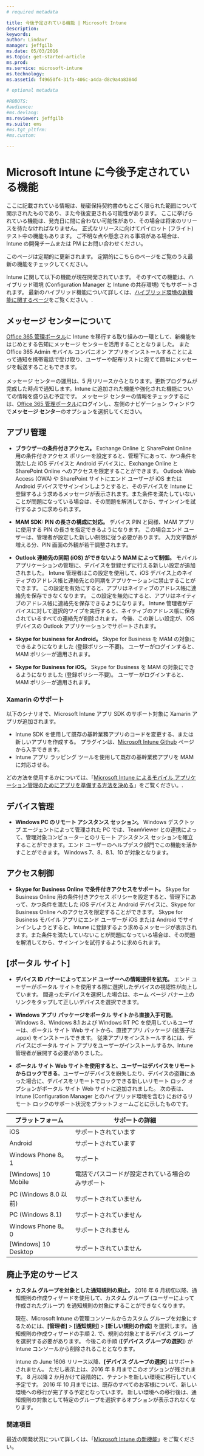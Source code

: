 ```yaml
---
# required metadata

title: 今後予定されている機能 | Microsoft Intune
description:
keywords:
author: Lindavr
manager: jeffgilb
ms.date: 05/03/2016
ms.topic: get-started-article
ms.prod:
ms.service: microsoft-intune
ms.technology:
ms.assetid: f49650f4-31fa-406c-a4da-d8c9a4a8384d

# optional metadata

#ROBOTS:
#audience:
#ms.devlang:
ms.reviewer: jeffgilb
ms.suite: ems
#ms.tgt_pltfrm:
#ms.custom:

---
```


# Microsoft Intune に今後予定されている機能
ここに記載されている情報は、秘密保持契約書のもとごく限られた範囲について開示されたものであり、また今後変更される可能性があります。 ここに挙げられている機能は、発売日に間に合わない可能性があり、その場合は将来のリリースを待たなければなりません。 正式なリリースに向けてパイロット (フライト) テスト中の機能もあります。 ご不明な点や懸念される事項がある場合は、Intune の開発チームまたは PM にお問い合わせください。

このページは定期的に更新されます。 定期的にこちらのページをご覧のうえ最新の機能をチェックしてください。

Intune に関して以下の機能が現在開発されています。 そのすべての機能は、ハイブリッド環境 (Configuration Manager と Intune の共存環境) でもサポートされます。 最新のハイブリッド機能について詳しくは、[ハイブリッド環境の新機能に関するページ](https://technet.microsoft.com/en-US/library/mt718155(TechNet.10).aspx)をご覧ください。.

## メッセージ センターについて
[Office 365 管理ポータル](https://portal.office.com/)に Intune を移行する取り組みの一環として、新機能をはじめとする告知にメッセージ センターを活用することとなりました。  また Office 365 Admin モバイル コンパニオン アプリをインストールすることによって通知を携帯電話で受け取り、ユーザーや配布リストに宛てて簡単にメッセージを転送することもできます。<br>  
メッセージ センターの運用は、5 月リリースからとなります。更新プログラムが完成した時点で通知します。Intune に追加された機能や強化された機能についての情報を盛り込む予定です。  メッセージ センターの情報をチェックするには、[Office 365 管理ポータル](https://portal.office.com/)にログインし、左側のナビゲーション ウィンドウで**メッセージ センター**のオプションを選択してください。
<!---TFS 1242782--->


## アプリ管理
- **ブラウザーの条件付きアクセス。** Exchange Online と SharePoint Online 用の条件付きアクセス ポリシーを設定すると、管理下にあって、かつ条件を満たした iOS デバイスと Android デバイスに、Exchange Online と SharePoint Online へのアクセスを限定することができます。 Outlook Web Access (OWA) や SharePoint サイトにエンド ユーザーが iOS または Android デバイスでサインインしようとすると、そのデバイスを Intune に登録するよう求めるメッセージが表示されます。また条件を満たしていないことが問題になっている場合は、その問題を解消してから、サインインを試行するように求められます。
<!---TFS 1175844--->

- **MAM SDK: PIN の長さの構成に対応。** デバイス PIN と同様、MAM アプリに使用する PIN の長さを指定できるようになります。 この場合エンド ユーザーは、管理者が設定した新しい制限に従う必要があります。 入力文字数が増える分、PIN 画面の外観が若干調整されます。
<!--- TFS 1104753--->

- **Outlook 連絡先の同期 (iOS) ができないよう MAM によって制御。** モバイル アプリケーションの管理に、デバイスを登録せずに行える新しい設定が追加されました。 Intune 管理者はこの設定を使用して、iOS デバイス上のネイティブのアドレス帳と連絡先との同期をアプリケーションに禁止することができます。 この設定を有効にすると、アプリはネイティブのアドレス帳に連絡先を保存できなくなります。 この設定を無効にすると、アプリはネイティブのアドレス帳に連絡先を保存できるようになります。 Intune 管理者がデバイスに対して選択的ワイプを実行すると、ネイティブのアドレス帳に保存されているすべての連絡先が削除されます。 今後、この新しい設定が、iOS デバイスの Outlook アプリケーションでサポートされます。
<!---TFS item 1276166--->

- **Skype for business for Android。** Skype for Business を MAM の対象にできるようになりました (登録ポリシー不要)。  ユーザーがログインすると、MAM ポリシーが適用されます。
<!--- TFS item 1248444 --->

- **Skype for Business for iOS。** Skype for Business を MAM の対象にできるようになりました (登録ポリシー不要)。  ユーザーがログインすると、MAM ポリシーが適用されます。
<!--- TFS item 1248443 --->

### Xamarin のサポート
以下のシナリオで、Microsoft Intune アプリ SDK のサポート対象に Xamarin アプリが追加されます。

- Intune SDK を使用して既存の基幹業務アプリのコードを変更する、または新しいアプリを作成する。 プラグインは、[Microsoft Intune Github](https://github.com/msintuneappsdk) ページから入手できます。
- Intune アプリ ラッピング ツールを使用して既存の基幹業務アプリを MAM に対応させる。

どの方法を使用するかについては、「[Microsoft Intune によるモバイル アプリケーション管理のためにアプリを準備する方法を決める](https://docs.microsoft.com/en-us/intune/deploy-use/decide-how-to-prepare-apps-for-mobile-application-management-with-microsoft-intune)」をご覧ください。.
<!--- TFS 1061478 & TFS 1152340--->


## デバイス管理
- **Windows PC のリモート アシスタンス セッション。** Windows デスクトップ エージェントによって管理された PC では、TeamViewer との連携によって、管理対象コンピューターとのリモート アシスタンス セッションを確立することができます。エンド ユーザーのヘルプデスク部門でこの機能を活かすことができます。 Windows 7、8、8.1、10 が対象となります。
<!--- TFS 1284856--->


<!--- TFS item 1274326 --->

## アクセス制御
* **Skype for Business Online で条件付きアクセスをサポート。** Skype for Business Online 用の条件付きアクセス ポリシーを設定すると、管理下にあって、かつ条件を満たした iOS デバイスと Android デバイスに、Skype for Business Online へのアクセスを限定することができます。 Skype for Business モバイル アプリにエンド ユーザーが iOS または Android でサインインしようとすると、Intune に登録するよう求めるメッセージが表示されます。また条件を満たしていないことが問題になっている場合は、その問題を解消してから、サインインを試行するように求められます。
<!---TFS item 1254499--->

## [ポータル サイト]
* **デバイス ID バナーによってエンド ユーザーへの情報提供を拡充。** エンド ユーザーがポータル サイトを使用する際に選択したデバイスの視認性が向上しています。 間違ったデバイスを選択した場合は、ホーム ページ バナー上のリンクをタップして正しいデバイスを選択できます。
<!--- TFS 1231157--->

* **Windows アプリ パッケージをポータル サイトから直接入手可能**。Windows 8、Windows 8.1 および Windows RT PC を使用しているユーザーは、ポータル サイト Web サイトから、直接アプリ パッケージ (拡張子は .appx) をインストールできます。 従来アプリをインストールするには、デバイスにポータル サイト アプリをユーザーがインストールするか、Intune 管理者が展開する必要がありました。
<!--- TFS item 1082481 --->

* **ポータル サイト Web サイトを使用すると、ユーザーはデバイスをリモートからロックできる**。ユーザーがデバイスを紛失したり、デバイスの盗難にあった場合に、デバイスをリモートでロックできる新しいリモート ロック オプションがポータル サイト Web サイトに追加されました。 次の表は、Intune (Configuration Manager とのハイブリッド環境を含む) におけるリモート ロックのサポート状況をプラットフォームごとに示したものです。
<!--- TFS item 1195661 --->

|プラットフォーム  |サポートの詳細|
|---------|---------|
|iOS | サポートされています|
|Android | サポートされています|
|Windows Phone 8。1 | サポート|
|[Windows] 10 Mobile | 電話でパスコードが設定されている場合のみサポート|
|PC (Windows 8.0 以前) | サポートされていません|
|PC (Windows 8.1) | サポートされていません|
|Windows Phone 8。0 | サポートされません|
|[Windows] 10 Desktop | サポートされていません|

## 廃止予定のサービス
* **カスタム グループを対象とした通知規則の廃止。** 2016 年 6 月初旬以降、通知規則の作成ウィザードを使用して、カスタム グループ (ユーザーによって作成されたグループ) を通知規則の対象にすることができなくなります。

    現在、Microsoft Intune の管理コンソールからカスタム グループを対象にするためには、**[管理者]** > **[通知規則]** > **[新しい規則の作成]** を選択します。 通知規則の作成ウィザードの手順 2. で、規則の対象とするデバイス グループを選択する必要があります。 今後この手順 (**[デバイス グループの選択]**) が Intune コンソールから削除されることとなります。

    Intune の June 1606 リリース以降、**[デバイス グループの選択]** はサポートされません。 ただし表示上は、2016 年 8 月までこのオプションが残されます。 8 月以降 2 か月かけて段階的に、テナントを新しい環境に移行していく予定です。 2016 年 10 月までには、既存のすべてのお客様について、新しい環境への移行が完了する予定となっています。 新しい環境への移行後は、通知規則の対象として特定のグループを選択するオプションが表示されなくなります。
<!---   TFS 1278864--->







### 関連項目
最近の開発状況について詳しくは、「[Microsoft Intune の新機能](whats-new-in-microsoft-intune.md)」をご覧ください。


<!--HONumber=May16_HO1-->


